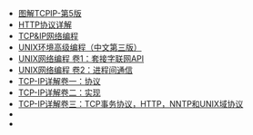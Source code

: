 

- [图解TCPIP-第5版](http://img.zongqilive.cn/%E5%9B%BE%E8%A7%A3TCPIP-%E7%AC%AC5%E7%89%88.pdf)
- [HTTP协议详解](http://img.zongqilive.cn/HTTP%E5%8D%8F%E8%AE%AE%E8%AF%A6%E8%A7%A3.pdf)
- [TCP&IP网络编程](http://img.zongqilive.cn/TCP&IP%E7%BD%91%E7%BB%9C%E7%BC%96%E7%A8%8B%EF%BC%88%E5%B0%B9%E5%9C%A3%E9%9B%A8%EF%BC%89.pdf)
- [UNIX环境高级编程（中文第三版）](http://img.zongqilive.cn/UNIX%E7%8E%AF%E5%A2%83%E9%AB%98%E7%BA%A7%E7%BC%96%E7%A8%8B%EF%BC%88%E4%B8%AD%E6%96%87%E7%AC%AC%E4%B8%89%E7%89%88%EF%BC%89.pdf)
- [UNIX网络编程 卷1：套接字联网API](http://img.zongqilive.cn/UNIX%E7%BD%91%E7%BB%9C%E7%BC%96%E7%A8%8B%20%E5%8D%B71%EF%BC%9A%E5%A5%97%E6%8E%A5%E5%AD%97%E8%81%94%E7%BD%91API.pdf)
- [UNIX网络编程 卷2：进程间通信](http://img.zongqilive.cn/UNIX%E7%BD%91%E7%BB%9C%E7%BC%96%E7%A8%8B%20%E5%8D%B72%EF%BC%9A%E8%BF%9B%E7%A8%8B%E9%97%B4%E9%80%9A%E4%BF%A1.pdf)
- [TCP-IP详解卷一：协议](http://img.zongqilive.cn/TCP-IP%E8%AF%A6%E8%A7%A3%E5%8D%B7%E4%B8%80%EF%BC%9A%E5%8D%8F%E8%AE%AE.pdf)
- [TCP-IP详解卷二：实现](http://img.zongqilive.cn/TCP-IP%E8%AF%A6%E8%A7%A3%E5%8D%B7%E4%BA%8C%EF%BC%9A%E5%AE%9E%E7%8E%B0.pdf)
- [TCP-IP详解卷三：TCP事务协议，HTTP，NNTP和UNIX域协议](http://img.zongqilive.cn/TCP-IP%E8%AF%A6%E8%A7%A3%E5%8D%B7%E4%B8%89%EF%BC%9ATCP%E4%BA%8B%E5%8A%A1%E5%8D%8F%E8%AE%AE%EF%BC%8CHTTP%EF%BC%8CNNTP%E5%92%8CUNIX%E5%9F%9F%E5%8D%8F%E8%AE%AE.pdf)
- 
- 

